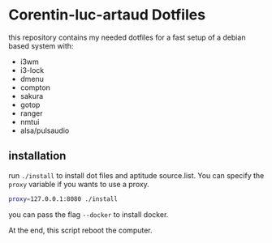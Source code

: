 # Corentin-luc-artaud Dotfiles

this repository contains my needed dotfiles for a fast setup of a debian based system with:
- i3wm
- i3-lock
- dmenu
- compton
- sakura
- gotop
- ranger
- nmtui
- alsa/pulsaudio


## installation

run `./install` to install dot files and aptitude source.list. You can specify the `proxy` variable if you wants to use a proxy.  

```sh
proxy=127.0.0.1:8080 ./install
```

you can pass the flag `--docker` to install docker.  

At the end, this script reboot the computer.

